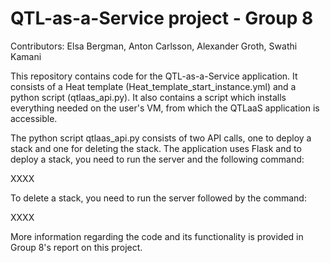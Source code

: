 # QTL-as-a-Service project - Group 8
Contributors: Elsa Bergman, Anton Carlsson, Alexander Groth, Swathi Kamani 

This repository contains code for the QTL-as-a-Service application. It consists of a Heat template (Heat_template_start_instance.yml) and a python script (qtlaas_api.py). It also contains a script which installs everything needed on the user's VM, from which the QTLaaS application is accessible. 

The python script qtlaas_api.py consists of two API calls, one to deploy a stack and one for deleting the stack. The application uses Flask and to deploy a stack, you need to run the server and the following command: 

XXXX 

To delete a stack, you need to run the server followed by the command: 

XXXX

More information regarding the code and its functionality is provided in Group 8's report on this project. 
